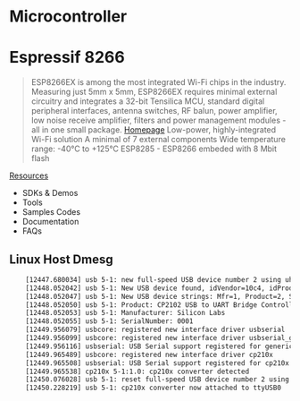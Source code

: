 # Microcontroller

# Espressif 8266

> ESP8266EX is among the most integrated Wi-Fi chips in the industry. Measuring just 5mm x 5mm, ESP8266EX requires minimal external circuitry and integrates a 32-bit Tensilica MCU, standard digital peripheral interfaces, antenna switches, RF balun, power amplifier, low noise receive amplifier, filters and power management modules - all in one small package. [Homepage](https://espressif.com/en/products/hardware/esp8266ex/overview)
> Low-power, highly-integrated Wi-Fi solution
> A minimal of 7 external components
> Wide temperature range: -40°C to +125°C
> ESP8285 - ESP8266 embeded with 8 Mbit flash

[Resources](https://espressif.com/en/products/hardware/esp8266ex/resources)

- SDKs & Demos
- Tools
- Samples Codes
- Documentation
- FAQs


## Linux Host Dmesg

```sh
    [12447.680034] usb 5-1: new full-speed USB device number 2 using uhci_hcd
    [12448.052042] usb 5-1: New USB device found, idVendor=10c4, idProduct=ea60
    [12448.052047] usb 5-1: New USB device strings: Mfr=1, Product=2, SerialNumber=3
    [12448.052050] usb 5-1: Product: CP2102 USB to UART Bridge Controller
    [12448.052053] usb 5-1: Manufacturer: Silicon Labs
    [12448.052055] usb 5-1: SerialNumber: 0001
    [12449.956079] usbcore: registered new interface driver usbserial
    [12449.956099] usbcore: registered new interface driver usbserial_generic
    [12449.956116] usbserial: USB Serial support registered for generic
    [12449.965489] usbcore: registered new interface driver cp210x
    [12449.965508] usbserial: USB Serial support registered for cp210x
    [12449.965538] cp210x 5-1:1.0: cp210x converter detected
    [12450.076028] usb 5-1: reset full-speed USB device number 2 using uhci_hcd
    [12450.228219] usb 5-1: cp210x converter now attached to ttyUSB0
```